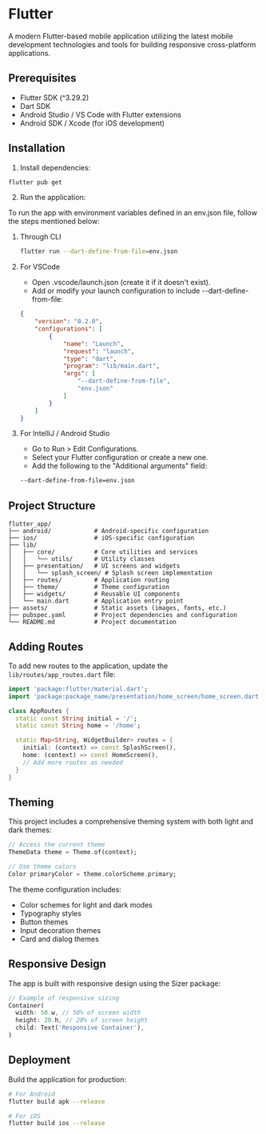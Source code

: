 # Flutter

A modern Flutter-based mobile application utilizing the latest mobile development technologies and tools for building responsive cross-platform applications.

## Prerequisites

- Flutter SDK (^3.29.2)
- Dart SDK
- Android Studio / VS Code with Flutter extensions
- Android SDK / Xcode (for iOS development)

## Installation

1. Install dependencies:

```bash
flutter pub get
```

2. Run the application:

To run the app with environment variables defined in an env.json file, follow the steps mentioned below:

1. Through CLI

   ```bash
   flutter run --dart-define-from-file=env.json
   ```
2. For VSCode

   - Open .vscode/launch.json (create it if it doesn't exist).
   - Add or modify your launch configuration to include --dart-define-from-file:

   ```json
   {
       "version": "0.2.0",
       "configurations": [
           {
               "name": "Launch",
               "request": "launch",
               "type": "dart",
               "program": "lib/main.dart",
               "args": [
                   "--dart-define-from-file",
                   "env.json"
               ]
           }
       ]
   }
   ```
3. For IntelliJ / Android Studio

   - Go to Run > Edit Configurations.
   - Select your Flutter configuration or create a new one.
   - Add the following to the "Additional arguments" field:

   ```bash
   --dart-define-from-file=env.json
   ```

## Project Structure

```
flutter_app/
├── android/            # Android-specific configuration
├── ios/                # iOS-specific configuration
├── lib/
│   ├── core/           # Core utilities and services
│   │   └── utils/      # Utility classes
│   ├── presentation/   # UI screens and widgets
│   │   └── splash_screen/ # Splash screen implementation
│   ├── routes/         # Application routing
│   ├── theme/          # Theme configuration
│   ├── widgets/        # Reusable UI components
│   └── main.dart       # Application entry point
├── assets/             # Static assets (images, fonts, etc.)
├── pubspec.yaml        # Project dependencies and configuration
└── README.md           # Project documentation
```

## Adding Routes

To add new routes to the application, update the `lib/routes/app_routes.dart` file:

```dart
import 'package:flutter/material.dart';
import 'package:package_name/presentation/home_screen/home_screen.dart';

class AppRoutes {
  static const String initial = '/';
  static const String home = '/home';

  static Map<String, WidgetBuilder> routes = {
    initial: (context) => const SplashScreen(),
    home: (context) => const HomeScreen(),
    // Add more routes as needed
  }
}
```

## Theming

This project includes a comprehensive theming system with both light and dark themes:

```dart
// Access the current theme
ThemeData theme = Theme.of(context);

// Use theme colors
Color primaryColor = theme.colorScheme.primary;
```

The theme configuration includes:

- Color schemes for light and dark modes
- Typography styles
- Button themes
- Input decoration themes
- Card and dialog themes

## Responsive Design

The app is built with responsive design using the Sizer package:

```dart
// Example of responsive sizing
Container(
  width: 50.w, // 50% of screen width
  height: 20.h, // 20% of screen height
  child: Text('Responsive Container'),
)
```

## Deployment

Build the application for production:

```bash
# For Android
flutter build apk --release

# For iOS
flutter build ios --release
```
